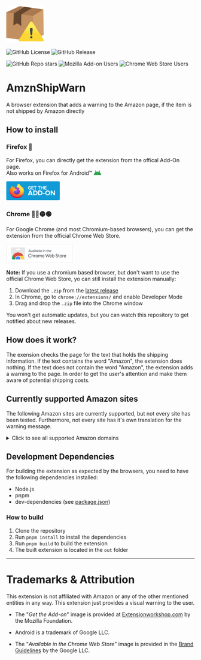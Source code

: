 <img src="./icons/icon-128.png" width="100px">

![GitHub License](https://img.shields.io/github/license/mrminemeet/amznshipwarn)
![GitHub Release](https://img.shields.io/github/v/release/mrminemeet/amznshipwarn)

![GitHub Repo stars](https://img.shields.io/github/stars/mrminemeet/amznshipwarn?style=flat&label=Github%20Stars)
![Mozilla Add-on Users](https://img.shields.io/amo/users/amznshipwarn?style=flat&label=Firefox%20Users)
![Chrome Web Store Users](https://img.shields.io/chrome-web-store/users/hlechooecihfmncfdhdjjhkdpmojmllm?label=Chrome%20Users)


# AmznShipWarn
A browser extension that adds a warning to the Amazon page, if the item is not shipped by Amazon directly

## How to install
### Firefox 🦊
For Firefox, you can directly get the extension from the offical Add-On page.  
Also works on Firefox for Android™ <img src="./images/android-head_flat.svg" alt="Android Robot" width="20"/>

[<img src="./images/firefox-get-the-addon-2020.svg" alt="Firefox Add-On page" height="50"/>](https://addons.mozilla.org/firefox/addon/amznshipwarn/)

### Chrome 🔵🔴🟡🟢
For Google Chrome (and most Chromium-based browsers), you can get the extension from the official Chrome Web Store.

[<img src="./images/chrome-get-the-extension.png" alt="Chrome Web Store" height="50"/>](https://chromewebstore.google.com/detail/amznshipwarn/hlechooecihfmncfdhdjjhkdpmojmllm)


**Note:** If you use a chromium based browser, but don't want to use the official Chrome Web Store, yo can still install the extension manually:
1. Download the `.zip` from the [latest release](https://github.com/MrMinemeet/AmznShipWarn/releases/latest)
2. In Chrome, go to `chrome://extensions/` and enable Developer Mode
3. Drag and drop the `.zip` file into the Chrome window

You won't get automatic updates, but you can watch this repository to get notified about new releases.

## How does it work?
The exension checks the page for the text that holds the shipping information. If the text contains the word "Amazon", the extension does nothing. If the text does not contain the word "Amazon", the extension adds a warning to the page. In order to get the user's attention and make them aware of potential shipping costs.

## Currently supported Amazon sites
The following Amazon sites are currently supported, but not every site has been tested.
Furthermore, not every site has it's own translation for the warning message.
<details>
	<summary>Click to see all supported Amazon domains</summary>
	<ul>
		<li>amazon.com</li>
		<li>amazon.co.uk</li>
		<li>amazon.ca</li>
		<li>amazon.com.au</li>
		<li>amazon.de</li>
		<li>amazon.fr</li>
		<li>amazon.it</li>
		<li>amazon.ie</li>
		<li>amazon.es</li>
		<li>amazon.nl</li>
		<li>amazon.com.br</li>
		<li>amazon.in</li>
		<li>amazon.co.jp</li>
		<li>amazon.cn</li>
		<li>amazon.com.mx</li>
		<li>amazon.sa</li>
		<li>amazon.eg</li>
		<li>amazon.sg</li>
		<li>amazon.com.tr</li>
	</ul>
</details>

## Development Dependencies
For building the extension as expected by the browsers, you need to have the following dependencies installed:
- Node.js
- pnpm
- dev-dependencies (see [package.json](./package.json#L31))

### How to build
1. Clone the repository
2. Run `pnpm install` to install the dependencies
3. Run `pnpm build` to build the extension
4. The built extension is located in the `out` folder

---

# Trademarks & Attribution
This extension is not affiliated with Amazon or any of the other mentioned entities in any way. This extension just provides a visual warning to the user.

* The "*Get the Add-on*" image is provided at [Extensionworkshop.com](https://extensionworkshop.com/documentation/publish/promoting-your-extension/#promote-your-addon) by the Mozilla Foundation.

* Android is a trademark of Google LLC. 

* The "*Available in the Chrome Web Store*" image is provided in the [Brand Guidelines](https://developer.chrome.com/docs/webstore/branding/) by the Google LLC.